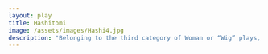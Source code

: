 ```yaml
---
layout: play
title: Hashitomi
image: /assets/images/Hashi4.jpg
description: "Belonging to the third category of Woman or “Wig” plays, it engulfs the viewers in a tender dream-like world of a female protagonist, a spirit of young Lady Yūgao appearing as a flower and reminiscing on her romantic encounter with Prince Genji."
---
```

